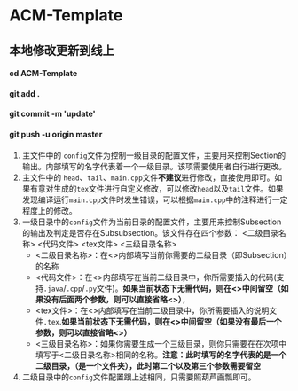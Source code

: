 # ACM-Template
## 本地修改更新到线上
#### cd ACM-Template
#### git add .
#### git commit -m 'update'
#### git push -u origin master

1. 主文件中的 `config`文件为控制一级目录的配置文件，主要用来控制Section的输出。内部填写的名字代表着一个一级目录。该项需要使用者自行进行更改。
2. 主文件中的 `head`、`tail`、`main.cpp`文件**不建议**进行修改，直接使用即可。如果有意对生成的`tex`文件进行自定义修改，可以修改`head`以及`tail`文件。如果发现编译运行`main.cpp`文件时发生错误，可以根据`main.cpp`中的注释进行一定程度上的修改。
3. 一级目录中的`config`文件为当前目录的配置文件，主要用来控制Subsection的输出及判定是否存在Subsubsection。该文件存在四个参数：
<二级目录名称> <代码文件> <tex文件> <三级目录名称>
   - <二级目录名称>：在<>内部填写当前你需要的二级目录（即Subsection）的名称
   - <代码文件>：在<>内部填写在当前二级目录中，你所需要插入的代码(支持`.java`/`.cpp`/`.py`文件)。**如果当前状态下无需代码，则在<>中间留空（如果没有后面两个参数，则可以直接省略<>）**，
   - <tex文件>：在<>内部填写在当前二级目录中，你所需要插入的说明文件`.tex`.**如果当前状态下无需代码，则在<>中间留空（如果没有最后一个参数，则可以直接省略<>）**
   - <三级目录名称>：如果你需要生成一个三级目录，则你只需要在在次项中填写于<二级目录名称>相同的名称。**注意：此时填写的名字代表的是一个二级目录，（是一个文件夹），此时第二个以及第三个参数需要留空**
4. 二级目录中的`config`文件配置跟上述相同，只需要照葫芦画瓢即可。